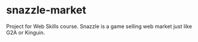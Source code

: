 # snazzle-market
Project for Web Skills course.
Snazzle is a game selling web market just like G2A or Kinguin.
